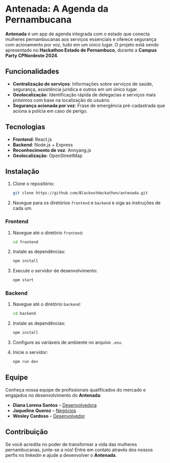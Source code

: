 # Antenada: A Agenda da Pernambucana

**Antenada** é um app de agenda integrada com o estado que conecta mulheres pernambucanas aos serviços essenciais e oferece segurança com acionamento por voz, tudo em um único lugar. O projeto está sendo apresentado no **Hackathon Estado de Pernambuco**, durante a **Campus Party CPNordeste 2024**.

## Funcionalidades

- **Centralização de serviços**: Informações sobre serviços de saúde, segurança, assistência jurídica e outros em um único lugar.
- **Geolocalização**: Identificação rápida de delegacias e serviços mais próximos com base na localização do usuário.
- **Segurança acionada por voz**: Frase de emergência pré-cadastrada que aciona a polícia em caso de perigo.

## Tecnologias

- **Frontend**: React.js
- **Backend**: Node.js + Express
- **Reconhecimento de voz**: Annyang.js
- **Geolocalização**: OpenStreetMap

## Instalação

1. Clone o repositório:
   ```bash
   git clone https://github.com/BlackoutHackathon/antenada.git
   ```
2. Navegue para os diretórios `frontend` e `backend` e siga as instruções de cada um.


### Frontend

1. Navegue até o diretório `frontend`:
   ```bash
   cd frontend
   ```

2. Instale as dependências:
   ```bash
   npm install
   ```

3. Execute o servidor de desenvolvimento:
   ```bash
   npm start
   ```

### Backend

1. Navegue até o diretório `backend`:
   ```bash
   cd backend
   ```

2. Instale as dependências:
   ```bash
   npm install
   ```

3. Configure as variáveis de ambiente no arquivo `.env`.

4. Inicie o servidor:
   ```bash
   npm run dev
   ```

## Equipe
Conheça nossa equipe de profissionais qualificados do mercado e engajados no desenvolvimento do **Antenada**:

- **Diana Lorena Santos** – [Desenvolvedora](https://www.linkedin.com/in/diana-lorena-santos/)
- **Jaqueline Queroz** – [Negócios](https://www.linkedin.com/in/jaquelinequeroz/)
- **Wesley Cardoso** – [Desenvolvedor](https://www.linkedin.com/in/bl4cksidesystem/)

## Contribuição

Se você acredita no poder de transformar a vida das mulheres pernambucanas, junte-se a nós! Entre em contato através dos nossos perfis no linkedin e ajude a desenvolver o **Antenada**.
